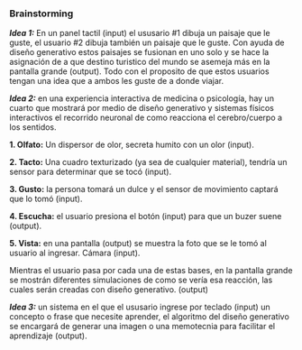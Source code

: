 ### Brainstorming
***Idea 1:*** En un panel tactil (input) el ususario #1 dibuja un paisaje que le guste, el usuario #2 dibuja también un paisaje que le guste. Con ayuda de diseño generativo estos paisajes se fusionan en uno solo y se hace la asignación de a que destino turistico del mundo se asemeja más en la pantalla grande (output). Todo con el proposito de que estos usuarios tengan una idea que a ambos les guste de a donde viajar.

***Idea 2:*** en una experiencia interactiva de medicina o psicología, hay un cuarto que mostrará por medio de diseño generativo y sistemas físicos interactivos el recorrido neuronal de como reacciona el cerebro/cuerpo a los sentidos.

**1. Olfato:** Un dispersor de olor, secreta humito con un olor (input).

**2. Tacto:** Una cuadro texturizado (ya sea de cualquier material), tendría un sensor para determinar que se tocó (input).

**3. Gusto:** la persona tomará un dulce y el sensor de movimiento captará que lo tomó (input).

**4. Escucha:** el usuario presiona el botón  (input) para que un buzer suene (output).

**5. Vista:** en una pantalla (output) se muestra la foto que se le tomó al usuario al ingresar. Cámara (input).

Mientras el usuario pasa por cada una de estas bases, en la pantalla grande se mostrán diferentes simulaciones de como se vería esa reacción, las cuales serán creadas con diseño generativo. (output)

***Idea 3:*** un sistema en el que el ususario ingrese por teclado (input) un concepto o frase que necesite aprender, el algoritmo del diseño generativo se encargará de generar una imagen o una memotecnia para facilitar el aprendizaje (output).
